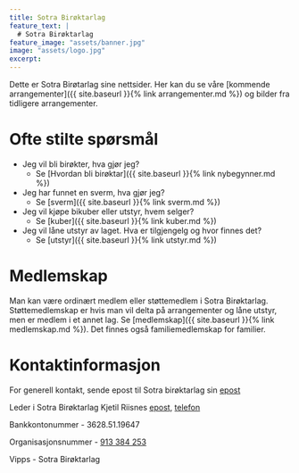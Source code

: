 ```yaml
---
title: Sotra Birøktarlag
feature_text: |
  # Sotra Birøktarlag
feature_image: "assets/banner.jpg"
image: "assets/logo.jpg"
excerpt:
---
```


Dette er Sotra Birøtarlag sine nettsider. Her kan du se våre [kommende arrangementer]({{ site.baseurl }}{% link arrangementer.md %}) og bilder fra tidligere arrangementer.


# Ofte stilte spørsmål  
- Jeg vil bli birøkter, hva gjør jeg?
  - Se [Hvordan bli birøktar]({{ site.baseurl }}{% link nybegynner.md %})
- Jeg har funnet en sverm, hva gjør jeg?
  - Se [sverm]({{ site.baseurl }}{% link sverm.md %})
- Jeg vil kjøpe bikuber eller utstyr, hvem selger?
  - Se [kuber]({{ site.baseurl }}{% link kuber.md %})
- Jeg vil låne utstyr av laget. Hva er tilgjengelg og hvor finnes det?
  - Se [utstyr]({{ site.baseurl }}{% link utstyr.md %})


# Medlemskap
Man kan være ordinært medlem eller støttemedlem i Sotra Birøktarlag. Støttemedlemskap er hvis man vil delta på arrangementer og låne utstyr, men er medlem i et annet lag. Se [medlemskap]({{ site.baseurl }}{% link medlemskap.md %}). Det finnes også familiemedlemskap for familier.



# Kontaktinformasjon  
For generell kontakt, sende epost til Sotra birøktarlag sin [epost](mailto:sotra.biroektarlag@gmail.com) 

Leder i Sotra Birøktarlag Kjetil Riisnes [epost](mailto:kjetil.riisnes@gmail.com), [telefon](tel:+4790041456)  

Bankkontonummer     - 3628.51.19647  

Organisasjonsnummer - [913 384 253](https://w2.brreg.no/enhet/sok/detalj.jsp?orgnr=913+384+253)

Vipps               - Sotra Birøktarlag
